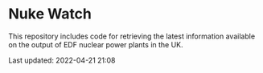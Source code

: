 # Nuke Watch

This repository includes code for retrieving the latest information available on the output of EDF nuclear power plants in the UK.

Last updated: 2022-04-21 21:08